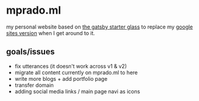 # mprado.ml
my personal website based on [the gatsby starter glass](https://github.com/yinkakun/gatsby-starter-glass) to replace my [google sites version](https://www.mprado.ml/) when I get around to it.


## goals/issues
* fix utterances (it doesn't work across v1 & v2)
* migrate all content currently on mprado.ml to here
* write more blogs + add portfolio page
* transfer domain
* adding social media links / main page navi as icons
